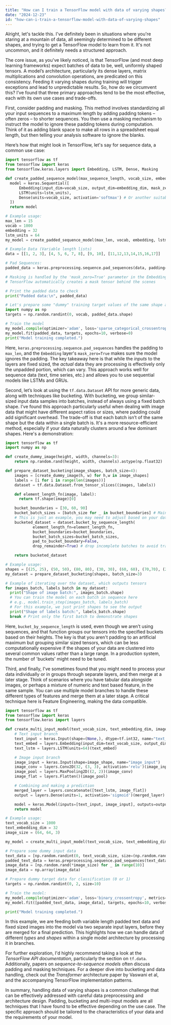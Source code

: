 ```yaml
---
title: "How can I train a TensorFlow model with data of varying shapes?"
date: "2024-12-23"
id: "how-can-i-train-a-tensorflow-model-with-data-of-varying-shapes"
---
```


Alright, let's tackle this. I've definitely been in situations where you're staring at a mountain of data, all seemingly determined to be different shapes, and trying to get a TensorFlow model to learn from it. It's not uncommon, and it definitely needs a structured approach.

The core issue, as you've likely noticed, is that TensorFlow (and most deep learning frameworks) expect batches of data to be, well, uniformly shaped tensors. A model’s architecture, particularly its dense layers, matrix multiplications and convolution operations, are predicated on this consistency. Feeding it varying shapes during training will trigger exceptions and lead to unpredictable results. So, how do we circumvent this? I’ve found that three primary approaches tend to be the most effective, each with its own use cases and trade-offs.

First, consider padding and masking. This method involves standardizing all your input sequences to a maximum length by adding padding tokens – often zeros – to shorter sequences. You then use a masking mechanism to instruct the model to ignore these padding tokens during computation. Think of it as adding blank space to make all rows in a spreadsheet equal length, but then telling your analysis software to ignore the blanks.

Here’s how that might look in TensorFlow, let's say for sequence data, a common use case:

```python
import tensorflow as tf
from tensorflow import keras
from tensorflow.keras.layers import Embedding, LSTM, Dense, Masking

def create_padded_sequence_model(max_sequence_length, vocab_size, embedding_dim, lstm_units):
  model = keras.Sequential([
      Embedding(input_dim=vocab_size, output_dim=embedding_dim, mask_zero=True, input_length=max_sequence_length),
      LSTM(units=lstm_units),
      Dense(units=vocab_size, activation='softmax') # Or another suitable output layer
  ])
  return model

# Example usage:
max_len = 15
vocab = 1000
embedding = 32
lstm_units = 64
my_model = create_padded_sequence_model(max_len, vocab, embedding, lstm_units)

# Example Data (Variable length lists)
data = [[1, 2, 3], [4, 5, 6, 7, 8], [9, 10], [11,12,13,14,15,16,17]]

# Pad Sequences:
padded_data = keras.preprocessing.sequence.pad_sequences(data, padding='post', maxlen=max_len, value=0)

# Masking is handled by the 'mask_zero=True' parameter in the Embedding layer
# TensorFlow automatically creates a mask tensor behind the scenes

# Print the padded data to check
print("Padded data:\n", padded_data)

# Let's prepare some "dummy" training target values of the same shape as the input data
import numpy as np
targets = np.random.randint(0, vocab, padded_data.shape)

# Train the model
my_model.compile(optimizer='adam', loss='sparse_categorical_crossentropy', metrics=['accuracy'])
my_model.fit(padded_data, targets, epochs=10, verbose=0)
print("Model training completed.")
```

Here, `keras.preprocessing.sequence.pad_sequences` handles the padding to `max_len`, and the `Embedding` layer's `mask_zero=True` makes sure the model ignores the padding. The key takeaway here is that while the *inputs* to the layers are fixed sized, the *actual* data they are processing is effectively only the unpadded portion, which can vary. This approach works well for sequence data (text, time series, etc.) and allows you to use sequential models like LSTMs and GRUs.

Second, let’s look at using the `tf.data.Dataset` API for more generic data, along with techniques like bucketing. With bucketing, we group similar-sized input data samples into batches, instead of always using a fixed batch shape. I’ve found this approach particularly useful when dealing with image data that might have different aspect ratios or sizes, where padding could add significant overhead. The trade-off is that each batch isn’t of the same shape but the data within a single batch is. It's a more resource-efficient method, especially if your data naturally clusters around a few dominant shapes. Here's a demonstration:

```python
import tensorflow as tf
import numpy as np

def create_dummy_image(height, width, channels=3):
    return np.random.rand(height, width, channels).astype(np.float32)

def prepare_dataset_bucketing(image_shapes, batch_size=4):
    images = [create_dummy_image(h, w) for h,w in image_shapes]
    labels = [i for i in range(len(images))]
    dataset = tf.data.Dataset.from_tensor_slices((images, labels))

    def element_length_fn(image, label):
      return tf.shape(image)[0]

    bucket_boundaries = [30, 60, 90]
    bucket_batch_sizes = [batch_size for _ in bucket_boundaries] # Maintain batch size consistency, assuming there is enough data for a full batch
    # This is just an example, you may need to adjust based on your data distribution
    bucketed_dataset = dataset.bucket_by_sequence_length(
            element_length_fn=element_length_fn,
            bucket_boundaries=bucket_boundaries,
            bucket_batch_sizes=bucket_batch_sizes,
            pad_to_bucket_boundary=False,
            drop_remainder=True) # drop incomplete batches to avoid training inconsistencies

    return bucketed_dataset

# Example usage:
shapes = [(25, 25), (50, 50), (80, 80), (30, 30), (60, 60), (70,70), (20,20), (40,40), (90, 90), (100,100), (110,110), (120,120)]
my_dataset = prepare_dataset_bucketing(shapes, batch_size=3)

# Example of iterating over the dataset, which outputs tensors
for images_batch, labels_batch in my_dataset:
  print("Shape of image batch:", images_batch.shape)
  # You can train the model on each batch in sequence here
  # e.g., model.train_step(images_batch, labels_batch)
  # For this example, we just print shapes to see the output
  print("Shape of labels batch:", labels_batch.shape)
  break # Print only the first batch to demonstrate shapes
```

Here, `bucket_by_sequence_length` is used, even though we aren’t using sequences, and that function groups our tensors into the specified buckets based on their heights.  The key is that you aren't padding to an artificial maximum but grouping similar sized tensors, which can be less computationally expensive if the shapes of your data are clustered into several common values rather than a large range. In a production system, the number of 'buckets' might need to be tuned.

Third, and finally, I've sometimes found that you might need to process your data individually or in groups through separate layers, and then merge at a later stage. Think of scenarios where you have tabular data alongside images, or perhaps a mixture of numeric and text based feature, in the same sample. You can use multiple model branches to handle these different types of features and merge them at a later stage. A critical technique here is Feature Engineering, making the data compatible.

```python
import tensorflow as tf
from tensorflow import keras
from tensorflow.keras import layers

def create_multi_input_model(text_vocab_size, text_embedding_dim, image_shape):
    # Text input branch
    text_input = keras.Input(shape=(None,), dtype=tf.int32, name="text_input")
    text_embed = layers.Embedding(input_dim=text_vocab_size, output_dim=text_embedding_dim)(text_input)
    text_lstm = layers.LSTM(units=64)(text_embed)

    # Image input branch
    image_input = keras.Input(shape=image_shape, name="image_input")
    image_conv = layers.Conv2D(32, (3, 3), activation='relu')(image_input)
    image_pool = layers.MaxPooling2D((2, 2))(image_conv)
    image_flat = layers.Flatten()(image_pool)

    # Combining and making a prediction
    merged_layer = layers.concatenate([text_lstm, image_flat])
    output = layers.Dense(units=1, activation='sigmoid')(merged_layer)  # Binary Classification example

    model = keras.Model(inputs=[text_input, image_input], outputs=output)
    return model

# Example usage:
text_vocab_size = 1000
text_embedding_dim = 32
image_size = (64, 64, 3)

my_model = create_multi_input_model(text_vocab_size, text_embedding_dim, image_size)

# Prepare some dummy input data
text_data = [np.random.randint(0, text_vocab_size, size=(np.random.randint(5, 20))) for _ in range(10)]
padded_text_data = keras.preprocessing.sequence.pad_sequences(text_data, padding='post', value=0)
image_data = [np.random.rand(*image_size) for _ in range(10)]
image_data = np.array(image_data)

# Prepare dummy target data for classification (0 or 1)
targets = np.random.randint(0, 2, size=10)

# Train the model:
my_model.compile(optimizer='adam', loss='binary_crossentropy', metrics=['accuracy'])
my_model.fit([padded_text_data, image_data], targets, epochs=10, verbose=0)

print("Model training completed.")
```

In this example, we are feeding both variable length padded text data and fixed sized images into the model via two separate input layers, before they are merged for a final prediction. This highlights how we can handle data of different *types* and *shapes* within a single model architecture by processing it in branches.

For further exploration, I'd highly recommend taking a look at the *TensorFlow API documentation*, particularly the section on `tf.data`. Additionally, papers on *sequence-to-sequence models* often discuss padding and masking techniques. For a deeper dive into bucketing and data handling, check out the *Transformer* architecture paper by Vaswani et al, and the accompanying TensorFlow implementation patterns.

In summary, handling data of varying shapes is a common challenge that can be effectively addressed with careful data preprocessing and architecture design. Padding, bucketing and multi-input models are all techniques that I have found to be effective depending on the use case. The specific approach should be tailored to the characteristics of your data and the requirements of your model.
